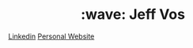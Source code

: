 <h1 align='center'>:wave:   Jeff Vos</h1>

[Linkedin](https://www.linkedin.com/in/jeff-vos/)
[Personal Website](https://jeffvos.xyz/)
